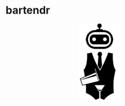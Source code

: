 # bartendr

<div align="center">
  <a href="https://github.com/kaandesu/bartendr">
    <img src="img/logo.webp" alt="Logo" width="110">
  </a>
<br>


